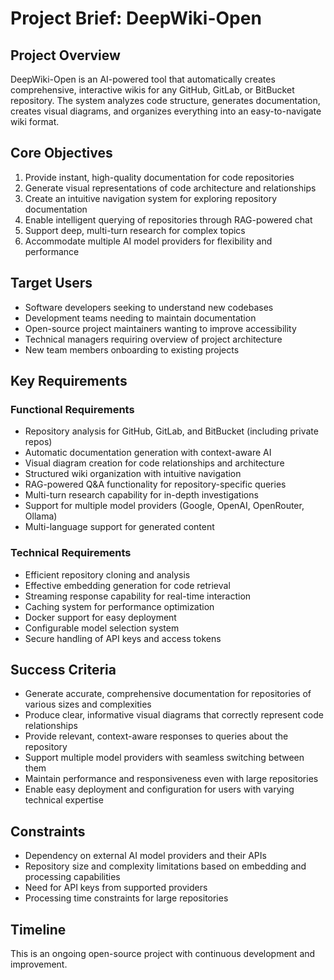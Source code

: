 # Project Brief: DeepWiki-Open

## Project Overview
DeepWiki-Open is an AI-powered tool that automatically creates comprehensive, interactive wikis for any GitHub, GitLab, or BitBucket repository. The system analyzes code structure, generates documentation, creates visual diagrams, and organizes everything into an easy-to-navigate wiki format.

## Core Objectives
1. Provide instant, high-quality documentation for code repositories
2. Generate visual representations of code architecture and relationships
3. Create an intuitive navigation system for exploring repository documentation
4. Enable intelligent querying of repositories through RAG-powered chat
5. Support deep, multi-turn research for complex topics
6. Accommodate multiple AI model providers for flexibility and performance

## Target Users
- Software developers seeking to understand new codebases
- Development teams needing to maintain documentation
- Open-source project maintainers wanting to improve accessibility
- Technical managers requiring overview of project architecture
- New team members onboarding to existing projects

## Key Requirements

### Functional Requirements
- Repository analysis for GitHub, GitLab, and BitBucket (including private repos)
- Automatic documentation generation with context-aware AI
- Visual diagram creation for code relationships and architecture
- Structured wiki organization with intuitive navigation
- RAG-powered Q&A functionality for repository-specific queries
- Multi-turn research capability for in-depth investigations
- Support for multiple model providers (Google, OpenAI, OpenRouter, Ollama)
- Multi-language support for generated content

### Technical Requirements
- Efficient repository cloning and analysis
- Effective embedding generation for code retrieval
- Streaming response capability for real-time interaction
- Caching system for performance optimization
- Docker support for easy deployment
- Configurable model selection system
- Secure handling of API keys and access tokens

## Success Criteria
- Generate accurate, comprehensive documentation for repositories of various sizes and complexities
- Produce clear, informative visual diagrams that correctly represent code relationships
- Provide relevant, context-aware responses to queries about the repository
- Support multiple model providers with seamless switching between them
- Maintain performance and responsiveness even with large repositories
- Enable easy deployment and configuration for users with varying technical expertise

## Constraints
- Dependency on external AI model providers and their APIs
- Repository size and complexity limitations based on embedding and processing capabilities
- Need for API keys from supported providers
- Processing time constraints for large repositories

## Timeline
This is an ongoing open-source project with continuous development and improvement.

